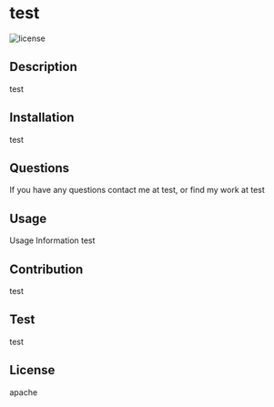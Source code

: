 # test

  ![license](https://img.shields.io/badge/license-apache-blue.svg) 
  ## Description 
  test

  ## Installation
  test

  ## Questions 
  If you have any questions contact me at test,
  or find my work at test

  ## Usage
  Usage Information test

  ## Contribution
  test
  
  ## Test
  test

  ## License
  apache

